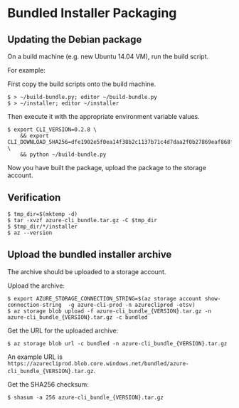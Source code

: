 Bundled Installer Packaging
===========================


Updating the Debian package
---------------------------

On a build machine (e.g. new Ubuntu 14.04 VM), run the build script.

For example:

First copy the build scripts onto the build machine.
```
$ > ~/build-bundle.py; editor ~/build-bundle.py
$ > ~/installer; editor ~/installer
```

Then execute it with the appropriate environment variable values.
```
$ export CLI_VERSION=0.2.8 \
    && export CLI_DOWNLOAD_SHA256=dfe1902e5f0ea14f38b2c1137b71c4d7daa2f0b27869eaf868fc3dfbdb3a366a \
    && python ~/build-bundle.py
```

Now you have built the package, upload the package to the storage account.


Verification
------------

```
$ tmp_dir=$(mktemp -d)
$ tar -xvzf azure-cli_bundle.tar.gz -C $tmp_dir
$ $tmp_dir/*/installer
$ az --version
```

Upload the bundled installer archive
------------------------------------

The archive should be uploaded to a storage account.

Upload the archive:
```
$ export AZURE_STORAGE_CONNECTION_STRING=$(az storage account show-connection-string  -g azure-cli-prod -n azurecliprod -otsv)
$ az storage blob upload -f azure-cli_bundle_{VERSION}.tar.gz -n azure-cli_bundle_{VERSION}.tar.gz -c bundled
```

Get the URL for the uploaded archive:
```
$ az storage blob url -c bundled -n azure-cli_bundle_{VERSION}.tar.gz
```

An example URL is `https://azurecliprod.blob.core.windows.net/bundled/azure-cli_bundle_{VERSION}.tar.gz`.

Get the SHA256 checksum:
```
$ shasum -a 256 azure-cli_bundle_{VERSION}.tar.gz
```
